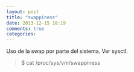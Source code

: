 ```yaml
---
layout: post
title: "swappiness"
date: 2013-12-15 18:19
comments: true
categories: 
---
```

Uso de la swap por parte del sistema. Ver sysctl.

>$  cat /proc/sys/vm/swappiness

